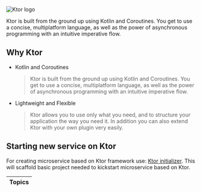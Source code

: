 <picture>
    <source media="(prefers-color-scheme: dark)" srcset="https://raw.githubusercontent.com/ktorio/ktor/main/.github/images/ktor-logo-for-dark.svg">
    <img alt="Ktor logo" src="https://raw.githubusercontent.com/ktorio/ktor/main/.github/images/ktor-logo-for-light.svg">
</picture>

Ktor is built from the ground up using Kotlin and Coroutines. You get to use a concise, multiplatform language, as well as the power of asynchronous programming with an intuitive imperative flow.

## Why Ktor
* Kotlin and Coroutines

  > Ktor is built from the ground up using Kotlin and Coroutines. You get to use a concise, multiplatform language, as well as the power of asynchronous programming with an intuitive imperative flow.
* Lightweight and Flexible

  > Ktor allows you to use only what you need, and to structure your application the way you need it. In addition you can also extend Ktor with your own plugin very easily.


## Starting new service on Ktor

For creating microservice based on Ktor framework use: [Ktor initializer](https://start.ktor.io/#/settings?name=ktor-sample&website=example.com&artifact=com.example.ktor-sample&kotlinVersion=1.7.10&ktorVersion=2.1.0&buildSystem=GRADLE_KTS&engine=NETTY&configurationIn=CODE&addSampleCode=true&plugins=). This will scaffold basic project needed to kickstart microservice based on Ktor.

| Topics |
| :----- |
